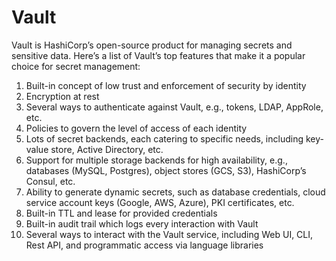 # Vault

Vault is HashiCorp’s open-source product for managing secrets and sensitive data. Here’s a list of Vault’s top features that make it a popular choice for secret management:

1. Built-in concept of low trust and enforcement of security by identity
2. Encryption at rest
3. Several ways to authenticate against Vault, e.g., tokens, LDAP, AppRole, etc.
4. Policies to govern the level of access of each identity
5. Lots of secret backends, each catering to specific needs, including key-value store, Active Directory, etc.
6. Support for multiple storage backends for high availability, e.g., databases (MySQL, Postgres), object stores (GCS, S3), HashiCorp’s Consul, etc.
7. Ability to generate dynamic secrets, such as database credentials, cloud service account keys (Google, AWS, Azure), PKI certificates, etc.
8. Built-in TTL and lease for provided credentials
9. Built-in audit trail which logs every interaction with Vault
10. Several ways to interact with the Vault service, including Web UI, CLI, Rest API, and programmatic access via language libraries
